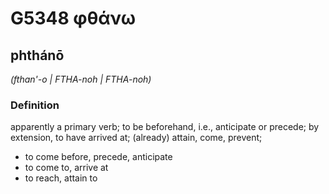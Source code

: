 # G5348 φθάνω

## phthánō

_(fthan'-o | FTHA-noh | FTHA-noh)_

### Definition

apparently a primary verb; to be beforehand, i.e., anticipate or precede; by extension, to have arrived at; (already) attain, come, prevent; 

- to come before, precede, anticipate
- to come to, arrive at
- to reach, attain to
